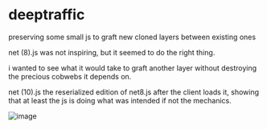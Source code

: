 # deeptraffic
preserving some small js to graft new cloned layers between existing ones

net (8).js was not inspiring, but it seemed to do the right thing.  

i wanted to see what it would take to graft another layer without destroying the precious cobwebs it depends on.

net (10).js the reserialized edition of net8.js after the client loads it, showing that at least the js is doing what was intended if not the mechanics.


![image](https://user-images.githubusercontent.com/73514/39614859-2f2f0ce6-4f9d-11e8-9e33-eb70b51c8f60.png)
